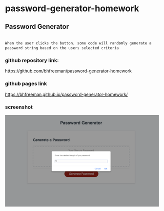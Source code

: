 # password-generator-homework

## Password Generator
```

When the user clicks the button, some code will randomly generate a password string based on the users selected criteria

```
### github repository link:
https://github.com/bhfreeman/password-generator-homework

### github pages link
https://bhfreeman.github.io/password-generator-homework/

### screenshot
![screenshot](./Screenshot.png)

